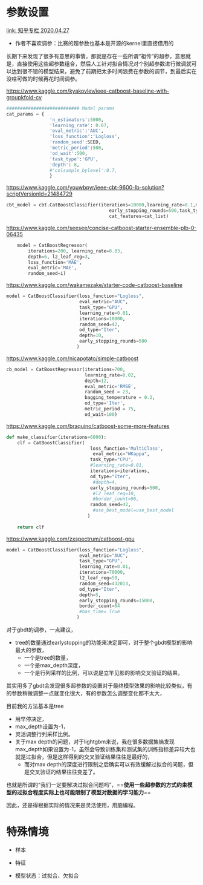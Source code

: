 # 参数设置

[link: 知乎专栏 2020.04.27](https://zhuanlan.zhihu.com/p/136697031)

- 作者不喜欢调参：比赛的超参数也基本是开源的kernel里直接借用的

长期下来发现了很多有意思的事情，那就是存在一些所谓“祖传”的超参，意思就是，直接使用这些超参数组合，然后人工针对拟合情况对个别超参数进行微调就可以达到很不错的模型结果，避免了前期把太多时间浪费在参数的调节，到最后实在没啥可做的时候再花时间调参。



https://www.kaggle.com/kyakovlev/ieee-catboost-baseline-with-groupkfold-cv

```python
########################### Model params
cat_params = {
                'n_estimators':5000,
                'learning_rate': 0.07,
                'eval_metric':'AUC',
                'loss_function':'Logloss',
                'random_seed':SEED,
                'metric_period':500,
                'od_wait':500,
                'task_type':'GPU',
                'depth': 8,
                #'colsample_bylevel':0.7,
                } 
```



https://www.kaggle.com/youwbpyr/ieee-cbt-9600-lb-solution?scriptVersionId=21484729

```python
cbt_model = cbt.CatBoostClassifier(iterations=10000,learning_rate=0.1,max_depth=7,verbose=100,
                                      early_stopping_rounds=500,task_type='GPU',eval_metric='AUC',
                                      cat_features=cat_list)
```



https://www.kaggle.com/seesee/concise-catboost-starter-ensemble-plb-0-06435

```python
    model = CatBoostRegressor(
        iterations=200, learning_rate=0.03,
        depth=6, l2_leaf_reg=3,
        loss_function='MAE',
        eval_metric='MAE',
        random_seed=i)
```



https://www.kaggle.com/wakamezake/starter-code-catboost-baseline

```python
model = CatBoostClassifier(loss_function="Logloss",
                           eval_metric="AUC",
                           task_type="GPU",
                           learning_rate=0.01,
                           iterations=10000,
                           random_seed=42,
                           od_type="Iter",
                           depth=10,
                           early_stopping_rounds=500
                          )
```



https://www.kaggle.com/nicapotato/simple-catboost

```python
cb_model = CatBoostRegressor(iterations=700,
                             learning_rate=0.02,
                             depth=12,
                             eval_metric='RMSE',
                             random_seed = 23,
                             bagging_temperature = 0.2,
                             od_type='Iter',
                             metric_period = 75,
                             od_wait=100)
```



https://www.kaggle.com/braquino/catboost-some-more-features

```python
def make_classifier(iterations=6000):
    clf = CatBoostClassifier(
                               loss_function='MultiClass',
                                eval_metric="WKappa",
                               task_type="CPU",
                               #learning_rate=0.01,
                               iterations=iterations,
                               od_type="Iter",
                                #depth=4,
                               early_stopping_rounds=500,
                                #l2_leaf_reg=10,
                                #border_count=96,
                               random_seed=42,
                                #use_best_model=use_best_model
                              )
        
    return clf
```



https://www.kaggle.com/zxspectrum/catboost-gpu

```python
model = CatBoostClassifier(loss_function="Logloss",
                           eval_metric="AUC",
                           task_type="GPU",
                           learning_rate=0.01,
                           iterations=70000,
                           l2_leaf_reg=50,
                           random_seed=432013,
                           od_type="Iter",
                           depth=5,
                           early_stopping_rounds=15000,
                           border_count=64
                           #has_time= True 
                          )
```



对于gbdt的调参，一点建议，

- tree的数量通过earlystopping的功能来决定即可，对于整个gbdt模型的影响最大的参数，
  - 一个是tree的数量，
  - 一个是max_depth深度，
  - 一个是行列采样的比例，可以说是立竿见影的影响交叉验证的结果，



其实用多了gbdt会发现很多超参数的设置对于最终模型效果的影响比较类似，有的参数稍微调整一点就变化很大，有的参数怎么调整变化都不太大，



目前我的方法基本是tree

- 用早停决定，
- max_depth设置为-1，
- 灵活调整行列采样比例。
- 关于max depth的问题，对于lightgbm来说，我在很多数据集熵发现max_depth如果设置为-1，虽然会导致训练集和测试集的训练指标差异较大也就是过拟合，但是这样得到的交叉验证结果往往是最好的，
  - 而对max depth的深度进行限制之后确实可以有效缓解过拟合的问题，但是交叉验证的结果往往变差了。



也就是所谓的“我们一定要解决过拟合问题吗”，==**使用一些超参数的方式约束模型的过拟合程度实际上也可能限制了模型对数据的学习能力**==

因此，还是得根据实际的情况来是灵活使用，用脑编程。



# 特殊情境

- 样本

- 特征
- 模型状态：过拟合、欠拟合